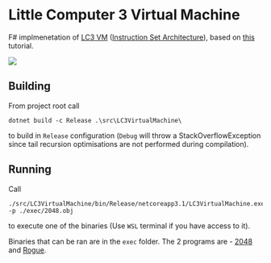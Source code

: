 # Little Computer 3 Virtual Machine

F# implmenetation of [LC3 VM](https://en.wikipedia.org/wiki/Little_Computer_3) ([Instruction Set Architecture](https://justinmeiners.github.io/lc3-vm/supplies/lc3-isa.pdf)), based on [this](https://justinmeiners.github.io/lc3-vm/) tutorial.

![](https://media.giphy.com/media/EDyebUFw2Yqq05iwcV/source.gif)

## Building

From project root call 

```
dotnet build -c Release .\src\LC3VirtualMachine\
```

to build in `Release` configuration (`Debug` will throw a StackOverflowException since tail recursion optimisations are not performed during compilation).


## Running

Call 


```
./src/LC3VirtualMachine/bin/Release/netcoreapp3.1/LC3VirtualMachine.exe -p ./exec/2048.obj
```

to execute one of the binaries (Use `WSL` terminal if you have access to it).

Binaries that can be ran are in the `exec` folder. The 2 programs are - [2048](https://github.com/rpendleton/lc3-2048) and [Rogue](https://github.com/justinmeiners/lc3-rogue). 
